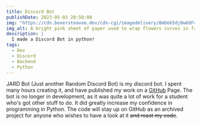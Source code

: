 ```yaml
---
title: Discord Bot
publishDate: 2023-05-03 20:50:00
img: "https://cdn.boxersteavee.dev/cdn-cgi/imagedelivery/8mDeb5dj0w69F4TILSzPUQ/978cc4eb-ae6c-4bc1-d728-06ab36c53700/public"
img_alt: A bright pink sheet of paper used to wrap flowers curves in front of rich blue background
description: |
  I made a Discord Bot in python!
tags:
  - Dev
  - Discord
  - Backend
  - Python
---
```

JARD Bot (Just another Random Discord Bot) is my discord bot. I spent many hours creating it, and have published my work on a [GitHub](https://github.com/Boxersteavee/JARD-Bot) Page. The bot is no longer in development, as it was quite a lot of work for a student who's got other stuff to do. It did greatly increase my confidence in programming in Python. The code will stay up on GitHub as an archived project for anyone who wishes to have a look at it ~~and roast my code~~.